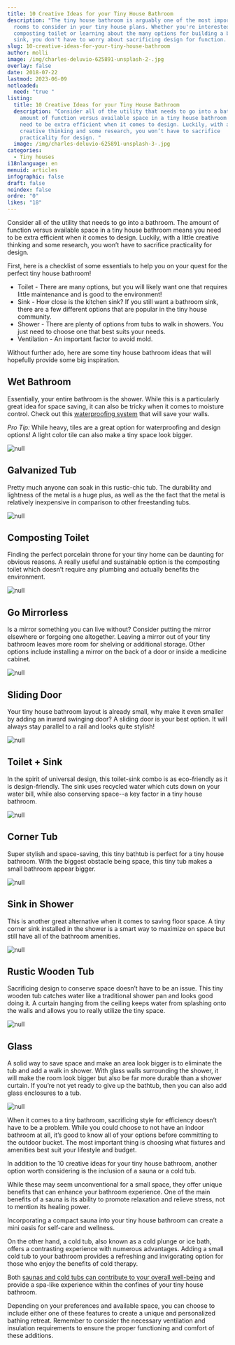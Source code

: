 ```yaml
---
title: 10 Creative Ideas for your Tiny House Bathroom
description: "The tiny house bathroom is arguably one of the most important
  rooms to consider in your tiny house plans. Whether you're interested in a
  composting toilet or learning about the many options for building a bathroom
  sink, you don't have to worry about sacrificing design for function. "
slug: 10-creative-ideas-for-your-tiny-house-bathroom
author: molli
image: /img/charles-deluvio-625891-unsplash-2-.jpg
overlay: false
date: 2018-07-22
lastmod: 2023-06-09
notloaded:
  need: "true "
listing:
  title: 10 Creative Ideas for your Tiny House Bathroom
  description: "Consider all of the utility that needs to go into a bathroom. The
    amount of function versus available space in a tiny house bathroom means you
    need to be extra efficient when it comes to design. Luckily, with a little
    creative thinking and some research, you won’t have to sacrifice
    practicality for design. "
  image: /img/charles-deluvio-625891-unsplash-3-.jpg
categories:
  - Tiny houses
i18nlanguage: en
menuid: articles
infographic: false
draft: false
noindex: false
ordre: "0"
likes: "18"
---
```

Consider all of the utility that needs to go into a bathroom. The amount of function versus available space in a tiny house bathroom means you need to be extra efficient when it comes to design. Luckily, with a little creative thinking and some research, you won’t have to sacrifice practicality for design. 

First, here is a checklist of some essentials to help you on your quest for the perfect tiny house bathroom!

* Toilet - There are many options, but you will likely want one that requires little maintenance and is good to the environment!
* Sink - How close is the kitchen sink? If you still want a bathroom sink, there are a few different options that are popular in the tiny house community. 
* Shower - There are plenty of options from tubs to walk in showers. You just need to choose one that best suits your needs.
* Ventilation - An important factor to avoid mold.

Without further ado, here are some tiny house bathroom ideas that will hopefully provide some big inspiration.

## Wet Bathroom

Essentially, your entire bathroom is the shower. While this is a particularly great idea for space saving, it can also be tricky when it comes to moisture control. Check out this [waterproofing system](https://www.schluter.com/schluter-us/en_US/Membranes/Waterproofing-%28KERDI%29/Schluter%C2%AE-KERDI/p/KERDI) that will save your walls.

*Pro Tip:* While heavy, tiles are a great option for waterproofing and design options! A light color tile can also make a tiny space look bigger.

![null](/img/1_wetbath.jpg)

## Galvanized Tub

Pretty much anyone can soak in this rustic-chic tub. The durability and lightness of the metal is a huge plus, as well as the the fact that the metal is relatively inexpensive in comparison to other freestanding tubs. 

![null](/img/2_galvanisedtub.jpeg)

## Composting Toilet

Finding the perfect porcelain throne for your tiny home can be daunting for obvious reasons. A really useful and sustainable option is the composting toilet which doesn’t require any plumbing and actually benefits the environment. 

![null](/img/3_composttoilet.jpg)

## Go Mirrorless

Is a mirror something you can live without? Consider putting the mirror elsewhere or forgoing one altogether. Leaving a mirror out of your tiny bathroom leaves more room for shelving or additional storage. Other options include installing a mirror on the back of a door or inside a medicine cabinet. 

![null](/img/4_mirrorless.jpeg)

## Sliding Door

Your tiny house bathroom layout is already small, why make it even smaller by adding an inward swinging door? A sliding door is your best option. It will always stay parallel to a rail and looks quite stylish! 

![null](/img/5_slidingdoor.jpg)

## Toilet + Sink

In the spirit of universal design, this toilet-sink combo is as eco-friendly as it is design-friendly. The sink uses recycled water which cuts down on your water bill, while also conserving space--a key factor in a tiny house bathroom. 

![null](/img/6_sinktoiletcombo.png)

## Corner Tub

Super stylish and space-saving, this tiny bathtub is perfect for a tiny house bathroom. With the biggest obstacle being space, this tiny tub makes a small bathroom appear bigger. 

![null](/img/7_tinytub.png)

## Sink in Shower

This is another great alternative when it comes to saving floor space. A tiny corner sink installed in the shower is a smart way to maximize on space but still have all of the bathroom amenities.

![null](/img/8_sinkshower.png)

## Rustic Wooden Tub

Sacrificing design to conserve space doesn’t have to be an issue. This tiny wooden tub catches water like a traditional shower pan and looks good doing it. A curtain hanging from the ceiling keeps water from splashing onto the walls and allows you to really utilize the tiny space. 

![null](/img/9_bucketshower.png)

## Glass

A solid way to save space and make an area look bigger is to eliminate the tub and add a walk in shower. With glass walls surrounding the shower, it will make the room look bigger but also be far more durable than a shower curtain. If you’re not yet ready to give up the bathtub, then you can also add glass enclosures to a tub. 

![null](/img/glass-trio.jpg)

When it comes to a tiny bathroom, sacrificing style for efficiency doesn’t have to be a problem. While you could choose to not have an indoor bathroom at all, it’s good to know all of your options before committing to the outdoor bucket. The most important thing is choosing what fixtures and amenities best suit your lifestyle and budget.

In addition to the 10 creative ideas for your tiny house bathroom, another option worth considering is the inclusion of a sauna or a cold tub. 

While these may seem unconventional for a small space, they offer unique benefits that can enhance your bathroom experience. One of the main benefits of a sauna is its ability to promote relaxation and relieve stress, not to mention its healing power. 

Incorporating a compact sauna into your tiny house bathroom can create a mini oasis for self-care and wellness.

On the other hand, a cold tub, also known as a cold plunge or ice bath, offers a contrasting experience with numerous advantages. Adding a small cold tub to your bathroom provides a refreshing and invigorating option for those who enjoy the benefits of cold therapy.

Both [saunas and cold tubs can contribute to your overall well-being](https://elusaunascoldtubs.com/blogs/blog/maximizing-athletic-performance-the-benefits-of-sauna-and-cold-tub-therapy) and provide a spa-like experience within the confines of your tiny house bathroom. 

Depending on your preferences and available space, you can choose to include either one of these features to create a unique and personalized bathing retreat. Remember to consider the necessary ventilation and insulation requirements to ensure the proper functioning and comfort of these additions.